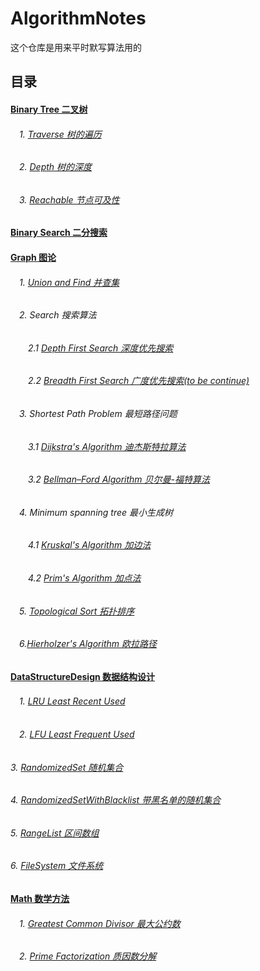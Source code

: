 # AlgorithmNotes

这个仓库是用来平时默写算法用的

## 目录
#### [Binary Tree 二叉树](https://github.com/gongyisheng/AlgorithmNotes/tree/master/src/main/java/com/orange_yishenggong/algorithm_notes/binaryTree)
######  　1. [Traverse 树的遍历](https://github.com/gongyisheng/AlgorithmNotes/blob/master/src/main/java/com/orange_yishenggong/algorithm_notes/binaryTree/Traverse.java)
######  　2. [Depth 树的深度](https://github.com/gongyisheng/AlgorithmNotes/blob/master/src/main/java/com/orange_yishenggong/algorithm_notes/binaryTree/Depth.java)
######  　3. [Reachable 节点可及性](https://github.com/gongyisheng/AlgorithmNotes/blob/master/src/main/java/com/orange_yishenggong/algorithm_notes/binaryTree/Reachable.java)
#### [Binary Search 二分搜索](https://github.com/gongyisheng/AlgorithmNotes/blob/master/src/main/java/com/orange_yishenggong/algorithm_notes/binarySearch/BinarySearch.java)
#### [Graph 图论](https://github.com/gongyisheng/AlgorithmNotes/tree/master/src/main/java/com/orange_yishenggong/algorithm_notes/graph)
######  　1. [Union and Find 并查集](https://github.com/gongyisheng/AlgorithmNotes/blob/master/src/main/java/com/orange_yishenggong/algorithm_notes/graph/UnionFind.java)
######  　2. Search 搜索算法
######  　　2.1 [Depth First Search 深度优先搜索](https://github.com/gongyisheng/AlgorithmNotes/blob/master/src/main/java/com/orange_yishenggong/algorithm_notes/graph/DFS.java)
######  　　2.2 [Breadth First Search 广度优先搜索(to be continue)]()
######  　3. Shortest Path Problem 最短路径问题
######  　　3.1 [Dijkstra's Algorithm 迪杰斯特拉算法](https://github.com/gongyisheng/AlgorithmNotes/blob/master/src/main/java/com/orange_yishenggong/algorithm_notes/graph/Dijkstra.java)
######  　　3.2 [Bellman–Ford Algorithm 贝尔曼-福特算法](https://github.com/gongyisheng/AlgorithmNotes/blob/master/src/main/java/com/orange_yishenggong/algorithm_notes/graph/BellmanFord.java)
######  　4. Minimum spanning tree 最小生成树
######  　　4.1 [Kruskal's Algorithm 加边法](https://github.com/gongyisheng/AlgorithmNotes/blob/master/src/main/java/com/orange_yishenggong/algorithm_notes/graph/Kruskal.java)
######  　　4.2 [Prim's Algorithm 加点法](https://github.com/gongyisheng/AlgorithmNotes/blob/master/src/main/java/com/orange_yishenggong/algorithm_notes/graph/Prim.java)
######  　5. [Topological Sort 拓扑排序](https://github.com/gongyisheng/AlgorithmNotes/blob/master/src/main/java/com/orange_yishenggong/algorithm_notes/graph/TopologicalSort.java)
######  　6.[Hierholzer's Algorithm 欧拉路径](https://github.com/gongyisheng/AlgorithmNotes/blob/master/src/main/java/com/orange_yishenggong/algorithm_notes/graph/Hierholzer.java)
#### [DataStructureDesign 数据结构设计](https://github.com/gongyisheng/AlgorithmNotes/tree/master/src/main/java/com/orange_yishenggong/algorithm_notes/dataStructureDesign)
######  　1. [LRU Least Recent Used](https://github.com/gongyisheng/AlgorithmNotes/blob/master/src/main/java/com/orange_yishenggong/algorithm_notes/dataStructureDesign/LRUCache.java)
######  　2. [LFU Least Frequent Used](https://github.com/gongyisheng/AlgorithmNotes/blob/master/src/main/java/com/orange_yishenggong/algorithm_notes/dataStructureDesign/LFUCache.java)
######    3. [RandomizedSet 随机集合](https://github.com/gongyisheng/AlgorithmNotes/blob/master/src/main/java/com/orange_yishenggong/algorithm_notes/dataStructureDesign/RandomizedSet.java)
######    4. [RandomizedSetWithBlacklist 带黑名单的随机集合](https://github.com/gongyisheng/AlgorithmNotes/blob/master/src/main/java/com/orange_yishenggong/algorithm_notes/dataStructureDesign/RandomizedSetWithBlacklist.java)
######    5. [RangeList 区间数组](https://github.com/gongyisheng/AlgorithmNotes/blob/master/src/main/java/com/orange_yishenggong/algorithm_notes/dataStructureDesign/RangeList.java)
######    6. [FileSystem 文件系统](https://github.com/gongyisheng/AlgorithmNotes/blob/master/src/main/java/com/orange_yishenggong/algorithm_notes/dataStructureDesign/FileSystem.java)
#### [Math 数学方法](https://github.com/gongyisheng/AlgorithmNotes/tree/master/src/main/java/com/orange_yishenggong/algorithm_notes/math)
######  　1. [Greatest Common Divisor 最大公约数](https://github.com/gongyisheng/AlgorithmNotes/blob/master/src/main/java/com/orange_yishenggong/algorithm_notes/math/GCD.java)
######  　2. [Prime Factorization 质因数分解](https://github.com/gongyisheng/AlgorithmNotes/blob/master/src/main/java/com/orange_yishenggong/algorithm_notes/math/PrimeFactorization.java)
<!-- ######  　2. [LFU Least Frequent Used]() -->

